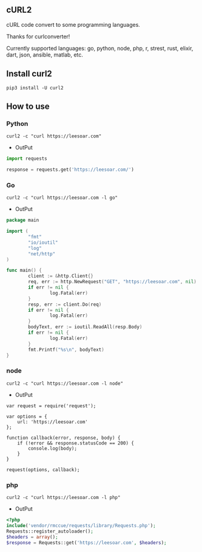 ## cURL2

cURL code convert to some programming languages.

Thanks for curlconverter!

Currently supported languages: go, python, node, php, r, strest, rust, elixir, dart, json, ansible, matlab, etc.

## Install curl2
```
pip3 install -U curl2
```

## How to use
### Python
```
curl2 -c "curl https://leesoar.com"
```

* OutPut
```python
import requests

response = requests.get('https://leesoar.com/')

```

### Go
```
curl2 -c "curl https://leesoar.com -l go"
```

* OutPut
```go
package main

import (
        "fmt"
        "io/ioutil"
        "log"
        "net/http"
)

func main() {
        client := &http.Client{}
        req, err := http.NewRequest("GET", "https://leesoar.com", nil)
        if err != nil {
                log.Fatal(err)
        }
        resp, err := client.Do(req)
        if err != nil {
                log.Fatal(err)
        }
        bodyText, err := ioutil.ReadAll(resp.Body)
        if err != nil {
                log.Fatal(err)
        }
        fmt.Printf("%s\n", bodyText)
}

```

### node
```
curl2 -c "curl https://leesoar.com -l node"
```

* OutPut
```node
var request = require('request');

var options = {
    url: 'https://leesoar.com'
};

function callback(error, response, body) {
    if (!error && response.statusCode == 200) {
        console.log(body);
    }
}

request(options, callback);

```


### php
```
curl2 -c "curl https://leesoar.com -l php"
```

* OutPut
```php
<?php
include('vendor/rmccue/requests/library/Requests.php');
Requests::register_autoloader();
$headers = array();
$response = Requests::get('https://leesoar.com', $headers);
```

